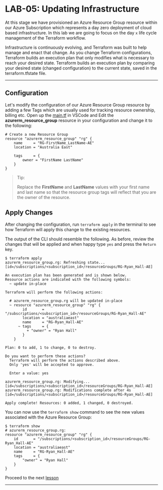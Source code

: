 # LAB-05: Updating Infrastructure
At this stage we have provisioned an Azure Resource Group resource within our Azure Subscription which represents a day zero deployment of cloud based infrastructure. In this lab we are going to focus on the day `x` life cycle management of the Terraform workflow. 

Infrastructure is continuously evolving, and Terraform was built to help manage and enact that change. As you change Terraform configurations, Terraform builds an execution plan that only modifies what is necessary to reach your desired state. Terraform builds an execution plan by comparing your desired state (changed configuration) to the current state, saved in the terraform.tfstate file.

---

## Configuration

Let's modify the configuration of our Azure Resource Group resource by adding a few Tags which are usually used for tracking resource ownership, billing etc. Open up the [main.tf](../main.tf) in VSCode and Edit the **azurerm_resource_group** resource in your configuration and change it to the following:
```
# Create a new Resource Group
resource "azurerm_resource_group" "rg" {
    name     = "RG-FirstName_LastName-AE"
    location = "Australia East"
    
    tags     = {
        owner = "FirstName LastName"
    }
}
```
> Tip:
>
> Replace the **FirstName** and **LastName** values with your first name and last name so that the resource group tags will reflect that you are the owner of the resource.

## Apply Changes
After changing the configuration, run `terraform apply` in the terminal to see how Terraform will apply this change to the existing resources.

The output of the CLI should resemble the following. As before, review the changes that will be applied and when happy type `yes` and press the `Return` key.
```
$ terraform apply
azurerm_resource_group.rg: Refreshing state... [id=/subscriptions/<subscription_id>/resourceGroups/RG-Ryan_Hall-AE]

An execution plan has been generated and is shown below.
Resource actions are indicated with the following symbols:
  ~ update in-place

Terraform will perform the following actions:

  # azurerm_resource_group.rg will be updated in-place
  ~ resource "azurerm_resource_group" "rg" {
        id       = "/subscriptions/<subscription_id>/resourceGroups/RG-Ryan_Hall-AE"
        location = "australiaeast"
        name     = "RG-Ryan_Hall-AE"
      ~ tags     = {
          + "owner" = "Ryan Hall"
        }
    }

Plan: 0 to add, 1 to change, 0 to destroy.

Do you want to perform these actions?
  Terraform will perform the actions described above.
  Only 'yes' will be accepted to approve.

  Enter a value: yes

azurerm_resource_group.rg: Modifying... [id=/subscriptions/<subscription_id>/resourceGroups/RG-Ryan_Hall-AE]
azurerm_resource_group.rg: Modifications complete after 4s [id=/subscriptions/<subscription_id>/resourceGroups/RG-Ryan_Hall-AE]

Apply complete! Resources: 0 added, 1 changed, 0 destroyed.
```

You can now use the `terraform show` command to see the new values associated with the Azure Resource Group:
```
$ terraform show
# azurerm_resource_group.rg:
resource "azurerm_resource_group" "rg" {
    id       = "/subscriptions/<subscription_id>/resourceGroups/RG-Ryan_Hall-AE"
    location = "australiaeast"
    name     = "RG-Ryan_Hall-AE"
    tags     = {
        "owner" = "Ryan Hall"
    }
}
```
Proceed to the next [lesson](./06_Dependencies.md)

---


